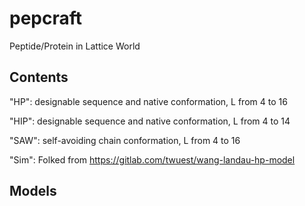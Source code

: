# pepcraft

Peptide/Protein in Lattice World

## Contents

"HP": designable sequence and native conformation, L from 4 to 16

"HIP": designable sequence and native conformation, L from 4 to 14

"SAW": self-avoiding chain conformation, L from 4 to 16

"Sim": Folked from https://gitlab.com/twuest/wang-landau-hp-model

## Models

